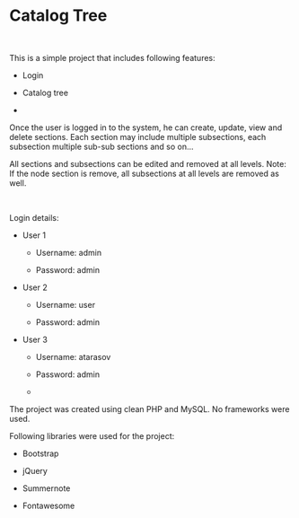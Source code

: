Catalog Tree
============

 

This is a simple project that includes following features:

-   Login

-   Catalog tree

-    

Once the user is logged in to the system, he can create, update, view and delete
sections. Each section may include multiple subsections, each subsection
multiple sub-sub sections and so on...

All sections and subsections can be edited and removed at all levels. Note: If
the node section is remove, all subsections at all levels are removed as well.

 

Login details:

-   User 1

    -   Username: admin

    -   Password: admin

-   User 2

    -   Username: user

    -   Password: admin

-   User 3

    -   Username: atarasov

    -   Password: admin

    -    

The project was created using clean PHP and MySQL. No frameworks were used.

Following libraries were used for the project:

-   Bootstrap

-   jQuery

-   Summernote

-   Fontawesome
